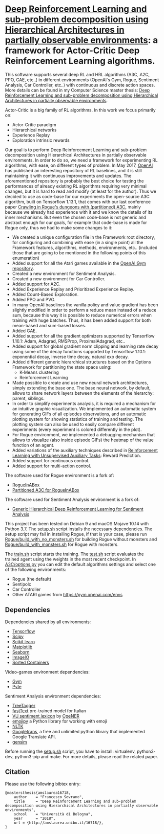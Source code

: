 [Deep Reinforcement Learning and sub-problem decomposition using Hierarchical Architectures in partially observable environments](https://amslaurea.unibo.it/16718/): a framework for Actor-Critic Deep Reinforcement Learning algorithms.
==========

This software supports several deep RL and HRL algorithms (A3C, A2C, PPO, GAE, etc..) in different environments (OpenAI's Gym, Rogue, Sentiment Analysis, Car Controller, etc..) with continuous and discrete action spaces. More details can be found in my Computer Science master thesis: [Deep Reinforcement Learning and sub-problem decomposition using Hierarchical Architectures in partially observable environments](https://amslaurea.unibo.it/16718/). 

Actor-Critic is a big family of RL algorithms. In this work we focus primarily on:
* Actor-Critic paradigm
* Hierarchical networks
* Experience Replay
* Exploration intrinsic rewards

Our goal is to perform Deep Reinforcement Learning and sub-problem decomposition using Hierarchical Architectures in partially observable environments. In order to do so, we need a framework for experimenting RL algorithms, with ease, on different types of problem.
In May 2017, [OpenAI](https://github.com/openai/baselines) has published an interesting repository of RL baselines, and it is still maintaining it with continuous improvements and updates.
The aforementioned repository is probably the best choice for testing the performances of already existing RL algorithms requiring very minimal changes, but it is hard to read and modify (at least for the author).
Thus we decided to use as code-base for our experiments the open-source A3C algorithm, built on Tensorflow 1.13.1, that comes with our last conference paper [Crawling in Rogue's dungeons with (partitioned) A3C](https://arxiv.org/abs/1804.08685v1), mainly because we already had experience with it and we know the details of its inner mechanisms. But even the chosen code-base is not generic and abstract enough for our goals, for example that code-base is made for Rogue only, thus we had to make some changes to it:
* We created a unique configuration file in the Framework root directory, for configuring and combining with ease (in a single point) all the Framework features, algorithms, methods, environments, etc.. (included those that are going to be mentioned in the following points of this enumeration)
* Added support for all the Atari games available in the [OpenAI Gym repository](https://github.com/openai/baselines).
* Created a new environment for Sentiment Analysis.
* Created a new environment for Car Controller.
* Added support for A2C.
* Added Experience Replay and Prioritized Experience Replay.
* Added Count-Based Exploration.
* Added PPO and PVO.
* In many OpenAI baselines the vanilla policy and value gradient has been slightly modified in order to perform a reduce mean instead of a reduce sum, because this way it is possible to reduce numerical errors when training with huge batches. Thus, it has been added support for both mean-based and sum-based losses.
* Added GAE.
* Added support for all the gradient optimizers supported by Tensorflow 1.10.1: Adam, Adagrad, RMSProp, ProximalAdagrad, etc..
* Added support for global gradient norm clipping and learning rate decay using some of the decay functions supported by Tensorflow 1.10.1: exponential decay, inverse time decay, natural exp decay.
* Added different generic hierarchical structures based on the Options Framework for partitioning the state space using:
	* K-Means clustering
	* Reinforcement Learning
* Made possible to create and use new neural network architectures, simply extending the base one. The base neural network, by default, allows to share network layers between the elements of the hierarchy: parent, siblings.
* In order to simplify experiments analysis, it is required a mechanism for an intuitive graphic visualization. We implemented an automatic system for generating GIFs of all episodes observations, and an automatic plotting system for showing statistics of training and testing. The plotting system can also be used to easily compare different experiments (every experiment is colored differently in the plot).
* For Rogue environment, we implemented a debugging mechanism that allows to visualize (also inside episode GIFs) the heatmap of the value function of an agent.
* Added variations of the auxiliary techniques described in [Reinforcement Learning with Unsupervised Auxiliary Tasks](https://arxiv.org/abs/1611.05397): Reward Prediction.
* Added support for continuous control.
* Added support for multi-action control.

The software used for Rogue environment is a fork of:
* [RogueInABox](https://github.com/rogueinabox/rogueinabox)
* [Partitioned A3C for RogueInABox](https://github.com/Francesco-Sovrano/Partitioned-A3C-for-RogueInABox)

The software used for Sentiment Analysis environment is a fork of:
* [Generic Hierarchical Deep Reinforcement Learning for Sentiment Analysis](https://github.com/Francesco-Sovrano/Generic-Hierarchical-Deep-Reinforcement-Learning-for-Sentiment-Analysis)

This project has been tested on Debian 9 and macOS Mojave 10.14 with Python 3.7. The [setup.sh](setup.sh) script installs the necessary dependencies.
The setup script may fail in installing Rogue, if that is your case, please run [Rogue/build_with_no_monsters.sh](Rogue/build_with_no_monsters.sh) for building Rogue without monsters and [Rogue/build_with_monsters.sh](Rogue/build_with_monsters.sh) for Rogue with monsters.

The [train.sh](train.sh) script starts the training.
The [test.sh](test.sh) script evaluates the trained agent using the weights in the most recent checkpoint.
In [A3C/options.py](A3C/options.py) you can edit the default algorithms settings and select one of the following environments:
* Rogue (the default)
* Sentipolc
* Car Controller
* Other ATARI games from https://gym.openai.com/envs

Dependencies
-------

Dependencies shared by all environments:
* [Tensorflow](https://www.tensorflow.org/)
* [Scipy](https://www.scipy.org/)
* [Scikit learn](http://scikit-learn.org/stable/index.html)
* [Matplotlib](https://matplotlib.org/)
* [Seaborn](https://seaborn.pydata.org/)
* [ImageIO](https://imageio.github.io/)
* [Sorted Containers](https://pypi.org/project/sortedcontainers/)

Video-games environment dependencies:
* [Gym](https://gym.openai.com/)
* [Pyte](https://pypi.org/project/pyte/)

Sentiment Analysis environment dependencies:
* [TreeTagger](http://www.cis.uni-muenchen.de/~schmid/tools/TreeTagger/)
* [fastText](https://fasttext.cc/docs/en/crawl-vectors.html) pre-trained model for Italian
* [VU sentiment lexicon](https://github.com/opener-project/VU-sentiment-lexicon) by [OpeNER](http://www.opener-project.eu/)
* [emojipy](https://github.com/launchyard/emojipy) a Python library for working with emoji
* [NLTK](http://www.nltk.org/)
* [Googletrans](https://pypi.org/project/googletrans/2.2.0/), a free and unlimited python library that implemented Google Translate API.
* [gensim](https://radimrehurek.com/gensim/)

Before running the [setup.sh](setup.sh) script, you have to install: virtualenv, python3-dev, python3-pip and make. 
For more details, please read the related paper.

Citation
-------

Please use the following bibtex entry:
```
@mastersthesis{amslaurea16718,
	author    = "Francesco Sovrano",
	title     = "Deep Reinforcement Learning and sub-problem decomposition using Hierarchical Architectures in partially observable environments",
	school    = "Università di Bologna",
	year      = "2018",
	url = {http://amslaurea.unibo.it/16718/},
}
```